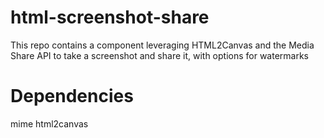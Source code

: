 # html-screenshot-share
This repo contains a component leveraging HTML2Canvas and the Media Share API to take a screenshot and share it, with options for watermarks

# Dependencies

mime
html2canvas

